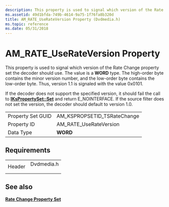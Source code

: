 ```yaml
---
description: This property is used to signal which version of the Rate Change property set the decoder should use.
ms.assetid: 49d1bfda-749b-4614-9a75-1f76fa8b320d
title: AM_RATE_UseRateVersion Property (Dvdmedia.h)
ms.topic: reference
ms.date: 05/31/2018
---
```


# AM\_RATE\_UseRateVersion Property

This property is used to signal which version of the Rate Change property set the decoder should use. The value is a **WORD** type. The high-order byte contains the minor version number, and the low-order byte contains the low-order byte. Thus, version 1.1 is signaled with the value 0x0101.

If the decoder does not support the specified version, it should fail the call to [**IKsPropertySet::Set**](ikspropertyset-set.md) and return E\_NOINTERFACE. If the source filter does not set the version, the decoder should default to version 1.0.



|                   |                               |
|-------------------|-------------------------------|
| Property Set GUID | AM\_KSPROPSETID\_TSRateChange |
| Property ID       | AM\_RATE\_UseRateVersion      |
| Data Type         | **WORD**                      |



 

## Requirements



|                   |                                                                                       |
|-------------------|---------------------------------------------------------------------------------------|
| Header<br/> | <dl> <dt>Dvdmedia.h</dt> </dl> |



## See also

<dl> <dt>

[**Rate Change Property Set**](rate-change-property-set.md)
</dt> </dl>

 

 





